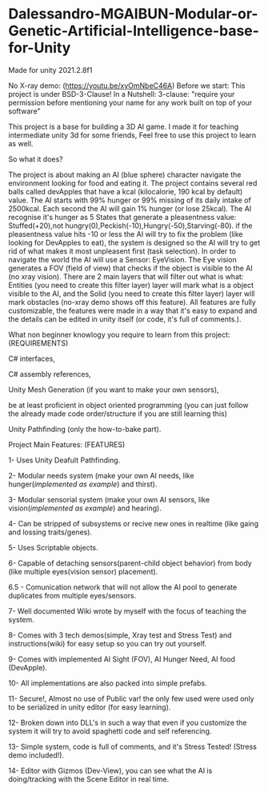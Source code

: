 # Dalessandro-MGAIBUN-Modular-or-Genetic-Artificial-Intelligence-base-for-Unity
Made for unity 2021.2.8f1

No X-ray demo:
(https://youtu.be/xyOmNbeC46A)
Before we start: This project is under BSD-3-Clause!
In a Nutshell: 3-clause: "require your permission before mentioning your name for any work built on top of your software"

This project is a base for building a 3D AI game. I made it for teaching intermediate unity 3d for some friends, Feel free to use this project to learn as well.


So what it does?

The project is about making an AI (blue sphere) character navigate the environment looking for food and eating it. The project contains several red balls called devApples
that have a kcal (kilocalorie, 190 kcal by default) value. The AI starts with 99% hunger or 99% missing of its daily intake of 2500kcal. Each second the AI will gain 1%
hunger (or lose 25kcal). The AI recognise it's hunger as 5 States that generate a pleasentness value: Stuffed(+20),not hungry(0),Peckish(-10),Hungry(-50),Starving(-80).
if the pleasentness value hits -10 or less the AI will try to fix the problem (like looking for DevApples to eat), the system is designed so the AI will try to get rid of
what makes it most unpleasent first (task selection). In order to navigate the world the AI will use a Sensor: EyeVision. The Eye vision generates a FOV (field of view) 
that checks if the object is visible to the AI (no xray vision). There are 2 main layers that will filter out what is what: Entities (you need to create this filter layer) 
layer will mark what is a object visible to the AI, and the Solid (you need to create this filter layer) layer will mark obstacles (no-xray demo shows off this feature).
All features are fully customizable, the features were made in a way that it's easy to expand and the details can be edited in unity itself (or code, it's full of comments.).  

What non beginner knowlogy you require to learn from this project:            (REQUIREMENTS)

C# interfaces, 

C# assembly references,

Unity Mesh Generation (if you want to make your own sensors),

be at least proficient in object oriented programming (you can just follow the already made code order/structure if you are still learning this)

Unity Pathfinding (only the how-to-bake part).

Project Main Features:                                                         (FEATURES)
 
  1- Uses Unity Deafult Pathfinding.

  2- Modular needs system (make your own AI needs, like hunger(*implemented as example*) and thirst).

  3- Modular sensorial system (make your own AI sensors, like vision(*implemented as example*) and hearing).

  4- Can be stripped of subsystems or recive new ones in realtime (like gaing and lossing traits/genes).

  5- Uses Scriptable objects.

  6- Capable of detaching sensors(parent-child object behavior) from body (like multiple eyes(vision sensor) placement).

  6.5 - Comunication network that will not allow the AI pool to generate duplicates from multiple eyes/sensors.

  7- Well documented Wiki wrote by myself with the focus of teaching the system.

  8- Comes with 3 tech demos(simple, Xray test and Stress Test) and instructions(wiki) for easy setup so you can try out yourself.

  9- Comes with implemented AI Sight (FOV), AI Hunger Need, AI food (DevApple).

  10- All implementations are also packed into simple prefabs.

  11- Secure!, Almost no use of Public var! the only few used were used only to be serialized in unity editor (for easy learning).

  12- Broken down into DLL's in such a way that even if you customize the system it will try to avoid spaghetti code and self referencing.

  13- Simple system, code is full of comments, and it's Stress Tested! (Stress demo included!).

  14- Editor with Gizmos (Dev-View), you can see what the AI is doing/tracking with the Scene Editor in real time.
 


